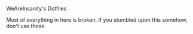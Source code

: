 WeAreInsanity's Dotfiles

Most of everything in here is broken. If you stumbled upon this somehow, don't use these.
